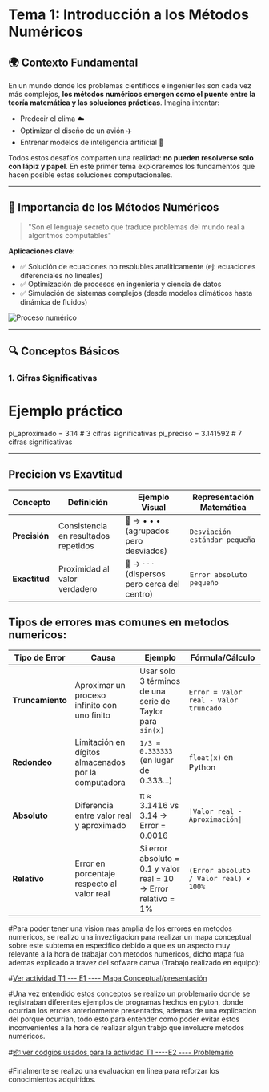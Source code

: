 # Tema 1: Introducción a los Métodos Numéricos

## 🌍 Contexto Fundamental
En un mundo donde los problemas científicos e ingenieriles son cada vez más complejos, **los métodos numéricos emergen como el puente entre la teoría matemática y las soluciones prácticas**. Imagina intentar:

- Predecir el clima ☁️
- Optimizar el diseño de un avión ✈️
- Entrenar modelos de inteligencia artificial 🤖

Todos estos desafíos comparten una realidad: **no pueden resolverse solo con lápiz y papel**. En este primer tema exploraremos los fundamentos que hacen posible estas soluciones computacionales.

---

## 📌 Importancia de los Métodos Numéricos
> "Son el lenguaje secreto que traduce problemas del mundo real a algoritmos computables"

**Aplicaciones clave:**
- ✅ Solución de ecuaciones no resolubles analíticamente (ej: ecuaciones diferenciales no lineales)
- ✅ Optimización de procesos en ingeniería y ciencia de datos
- ✅ Simulación de sistemas complejos (desde modelos climáticos hasta dinámica de fluidos)

![Proceso numérico](https://via.placeholder.com/600x200?text=Diagrama+Flujo+Métodos+Numéricos) <!-- Reemplazar con imagen real -->

---

## 🔍 Conceptos Básicos

### 1. Cifras Significativas

# Ejemplo práctico
pi_aproximado = 3.14    # 3 cifras significativas
pi_preciso = 3.141592    # 7 cifras significativas

---

##  Precicion vs Exavtitud 

| Concepto   | Definición                              | Ejemplo Visual                  | Representación Matemática       |
|------------|----------------------------------------|---------------------------------|----------------------------------|
| **Precisión** | Consistencia en resultados repetidos   | 🎯 → • • • (agrupados pero desviados) | `Desviación estándar pequeña`    |
| **Exactitud** | Proximidad al valor verdadero          | 🎯 → · · · (dispersos pero cerca del centro) | `Error absoluto pequeño`         |


##  Tipos de errores mas comunes en metodos numericos:

| Tipo de Error         | Causa                                                                 | Ejemplo                                                                 | Fórmula/Cálculo                      |
|-----------------------|-----------------------------------------------------------------------|-------------------------------------------------------------------------|--------------------------------------|
| **Truncamiento**      | Aproximar un proceso infinito con uno finito                          | Usar solo 3 términos de una serie de Taylor para `sin(x)`               | `Error = Valor real - Valor truncado`|
| **Redondeo**          | Limitación en dígitos almacenados por la computadora                  | `1/3 ≈ 0.333333` (en lugar de 0.333...)                                | `float(x)` en Python                 |
| **Absoluto**          | Diferencia entre valor real y aproximado                              | π ≈ 3.1416 vs 3.14 → Error = 0.0016                                    | `\|Valor real - Aproximación\|`      |
| **Relativo**          | Error en porcentaje respecto al valor real                            | Si error absoluto = 0.1 y valor real = 10 → Error relativo = 1%        | `(Error absoluto / Valor real) × 100%` |


#Para poder tener una vision mas amplia de los errores en metodos numericos, se realizo una inveztigacion para realizar un mapa conceptual sobre este subtema en especifico debido a que es un aspecto muy relevante a la hora de trabajar con metodos numericos, dicho mapa fua ademas explicado a travez del sofware canva (Trabajo realizado en equipo): 

#[Ver actividad T1   --- E1 ----    Mapa Conceptual/presentación](https://www.canva.com/design/DAGd4cTWnj8/TWtBOVQzBepaHcPNFX8W0Q/edit?utm_content=DAGd4cTWnj8&utm_campaign=designshare&utm_medium=link2&utm_source=sharebutton)


#Una vez entendido estos conceptos se realizo un problemario donde se registraban diferentes ejemplos de programas hechos en pyton, donde ocurrian los erroes anteriormente presentados, ademas de una explicacion del porque ocurrian, todo esto para entender como poder evitar estos inconvenientes a la hora de realizar algun trabjo que involucre metodos numericos.

#[📦 ver codgios usados para la actividad T1 ----E2    ----      Problemario ](/codigos/tema1-introduccion/)



#Finalmente se realizo una evaluacion en linea para reforzar los conocimientos adquiridos. 










